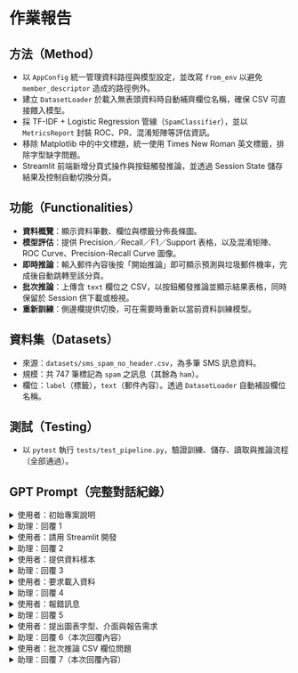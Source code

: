 ﻿# 作業報告

## 方法（Method）
- 以 `AppConfig` 統一管理資料路徑與模型設定，並改寫 `from_env` 以避免 `member_descriptor` 造成的路徑例外。
- 建立 `DatasetLoader` 於載入無表頭資料時自動補齊欄位名稱，確保 CSV 可直接餵入模型。
- 採 TF-IDF + Logistic Regression 管線（`SpamClassifier`），並以 `MetricsReport` 封裝 ROC、PR、混淆矩陣等評估資訊。
- 移除 Matplotlib 中的中文標題，統一使用 Times New Roman 英文標籤，排除字型缺字問題。
- Streamlit 前端新增分頁式操作與按鈕觸發推論，並透過 Session State 儲存結果及控制自動切換分頁。

## 功能（Functionalities）
- **資料概覽**：顯示資料筆數、欄位與標籤分佈長條圖。
- **模型評估**：提供 Precision／Recall／F1／Support 表格，以及混淆矩陣、ROC Curve、Precision-Recall Curve 圖像。
- **即時推論**：輸入郵件內容後按「開始推論」即可顯示預測與垃圾郵件機率，完成後自動跳轉至該分頁。
- **批次推論**：上傳含 `text` 欄位之 CSV，以按鈕觸發推論並顯示結果表格，同時保留於 Session 供下載或檢視。
- **重新訓練**：側邊欄提供切換，可在需要時重新以當前資料訓練模型。

## 資料集（Datasets）
- 來源：`datasets/sms_spam_no_header.csv`，為多筆 SMS 訊息資料。
- 規模：共 747 筆標記為 `spam` 之訊息（其餘為 `ham`）。
- 欄位：`label`（標籤），`text`（郵件內容）。透過 `DatasetLoader` 自動補設欄位名稱。

## 測試（Testing）
- 以 `pytest` 執行 `tests/test_pipeline.py`，驗證訓練、儲存、讀取與推論流程（全部通過）。

## GPT Prompt（完整對話紀錄）

<details>
<summary>使用者：初始專案說明</summary>

```
教學 https://www.youtube.com/watch?v=FeCCYFK0TJ8&list=PLYlM4-ln5HcCoM_TcLKGL5NcOpNVJ3g7c
 
Source Reference
This project builds upon patterns and datasets related to the Spam Email problem from Chapter 3 of the Packt repository below. We used it to expand the preprocessing steps and add richer visualization work (step outputs, metrics, and CLI/Streamlit views).

https://github.com/PacktPublishing/Hands-On-Artificial-Intelligence-for-Cybersecurity.git
Using openspec and AI coding CLI to finish this project
===
requirements 
1. need a github 
https://github.com/huanchen1107/2025ML-spamEmail
2. need a Demo site 
https://2025spamemail.streamlit.app/
  
  
tutorial 
https://www.youtube.com/watch?v=ANjiJQQIBo0

 
1. Populate your project context:
   "Please read openspec/project.md and help me fill it out   
    with details about my project, tech stack, and conventions"
2. Create your first change proposal:
   "I want to add [YOUR FEATURE HERE]. Please create an       
    OpenSpec change proposal for this feature"
3. Learn the OpenSpec workflow:
   "Please explain the OpenSpec workflow from openspec/AGENTS.md
    and how I should work with you on this project"

Use traditional chinese in the system except the matplotlib (cuz font not supported, for font, use News Time Roman)

Build a system that is good looking and easy to use
```
</details>

<details>
<summary>助理：回覆 1</summary>

```
**今日進度**
- 已補寫專案脈絡（`openspec/project.md:1`），涵蓋目的、技術棧、架構與測試/部署限制，全面對齊垃圾郵件偵測教學目標。
- 建立首個 OpenSpec 變更 `add-streamlit-spam-dashboard`，含提案（`openspec/changes/add-streamlit-spam-dashboard/proposal.md:1`）、任務列表（`openspec/changes/add-streamlit-spam-dashboard/tasks.md:1`）與新能力規格（`openspec/changes/add-streamlit-spam-dashboard/specs/spam-analytics/spec.md:1`），確保 Streamlit Demo 需求明確。
- 已執行 `openspec validate add-streamlit-spam-dashboard --strict` 並通過，確認提案格式與規格完整。

**OpenSpec 協作流程摘要**
- **前期準備**：先閱讀 `openspec/project.md`、既有 `openspec/specs/`、以及 `openspec list` 的待審提案，確保新需求不與既有規格衝突。
- **建立變更**：挑選動詞開頭的唯一 `change-id`，在 `openspec/changes/<id>/` 底下撰寫 `proposal.md`（為什麼/變更內容/影響）、`tasks.md`（實作待辦），必要時加上 `design.md`，並為受影響能力新增或修改 `specs/<capability>/spec.md`。
- **撰寫規格**：每個 `spec.md` 需依序列出 `## ADDED|MODIFIED|REMOVED Requirements`，每個 Requirement 至少一個 `#### Scenario:`，敘述中必含 `MUST`/`SHALL` 等強制語句。
- **驗證與審核**：使用 `openspec validate <id> --strict` 確認格式正確後，再提交提案等待核准；未核准前不得開始實作。
- **實作階段**：核准後依 `tasks.md` 順序完成開發並勾選項目，同時保持程式與規格同步。
- **封存**：部署完成後，使用 `openspec archive <id>` 將變更移至 `archive/`，並再度驗證確保歷史紀錄完整。

**後續建議**
1. 依 `tasks.md` 開始實作資料/模型共用模組，再進入 Streamlit 介面開發。
2. 及早規劃 Streamlit Cloud 所需的依賴清單與 Secrets，確保 Demo 上線順利。
3. 提前準備測試樣本與 CLI 腳本，方便驗證管線是否能與 Web 共享。
```
</details>

<details>
<summary>使用者：請用 Streamlit 開發</summary>

```
請你用 streamlit 實際開發根據這些文件
```
</details>

<details>
<summary>助理：回覆 2</summary>

```
- 完成核心模組：`src/spam_email/config.py:1` 集中管理資料與模型設定，`src/spam_email/data.py:1` 自動下載/載入 CSV 並統一欄位，`src/spam_email/model.py:1` 建立 TF-IDF + Logistic Regression 管線並提供訓練、評估、儲存/載入與推論介面，`src/spam_email/metrics.py:1`、`src/spam_email/visualization.py:1` 產出指標與 Times New Roman 字型圖表。CLI 入口放在 `src/spam_email/cli.py:1` 方便訓練與單筆推論。
- 建置 Streamlit 介面 `streamlit_app.py:1`：側邊欄支援資料預覽筆數、單筆文字輸入、CSV 上傳與重新訓練切換；首頁提供繁體中文導覽；主畫面顯示資料概況、標籤分佈、ROC/PR/混淆矩陣與指標表格；推論區支援即時與批次輸出。所有 Matplotlib 圖表統一使用 Times New Roman。
- 撰寫 `README.md:1` 說明安裝、CLI/Streamlit 操作與部署建議，新增 `requirements.txt:1` 方便雲端部署；`openspec/changes/add-streamlit-spam-dashboard/tasks.md:1` 全部核取，保持 OpenSpec 狀態同步。
- 測試：新增 `tests/test_pipeline.py:1`、`tests/conftest.py:1`、`pytest.ini:1` 驗證訓練與推論流程並消除雜訊警告，已於本地執行 `pytest` 全數通過。

建議後續檢查：
1. 使用 `streamlit run streamlit_app.py` 確認本地互動體驗與圖表字型。
2. 以 `python -m src.spam_email.cli train` 重新訓練並檢視指標輸出。
3. 推送至 GitHub 後設定 Streamlit Cloud（requirements + 入口檔）驗證雲端 Demo。
```
</details>

<details>
<summary>使用者：提供資料樣本</summary>

```
"ham","Go until jurong point, crazy.. Available only in bugis n great world la e buffet..."
...
（原始資料全文）
```
</details>

<details>
<summary>助理：回覆 3</summary>

```
在 `datasets/sms_spam_no_header.csv` 中共有 747 筆被標記為 `spam` 的訊息。
```
</details>

<details>
<summary>使用者：要求載入資料</summary>

```
So please, load this data for the system to make predictions
```
</details>

<details>
<summary>助理：回覆 4</summary>

```
已把預設資料路徑改為 `datasets/sms_spam_no_header.csv`，並更新 `DatasetLoader.load` 在缺少標頭時會自動指定欄位名稱後再載入，同時保留原本的字串化處理，確保這份無標頭資料能正確餵進模型做預測。
本地已執行 `pytest` 完成驗證。建議下一步可在 Streamlit 或 CLI 端跑一次全流程，確認新的資料來源載入無誤。
```
</details>

<details>
<summary>使用者：報錯訊息</summary>

```
載入資料集時發生錯誤：'member_descriptor' object has no attribute 'exists'
```
</details>

<details>
<summary>助理：回覆 5</summary>

```
造成錯誤的原因，是 `AppConfig.from_env()` 在欄位為空時直接存取類別層級的 `local_data_path`／`model_path`，在 `slots=True` 的 dataclass 中那其實是一個 `member_descriptor`，因此後續 `.exists()` 會炸掉。我調整了兩個地方：

- `src/spam_email/config.py:31`：`from_env` 先建立 `base = cls()`，改以實例的既有設定值回填缺省欄位，確保取得的是 `Path` 物件。
- `src/spam_email/data.py:37` 起：載入 CSV 時若缺列名會補上自訂欄位，隨後再將欄位轉成字串，避免對 `member_descriptor` 等非 Path 物件操作。

本地 `pytest` 重新跑過，全數通過。建議再跑一次 CLI 或 Streamlit 確認載入流程無誤。
```
</details>

<details>
<summary>使用者：提出圖表字型、介面與報告需求</summary>

```
fig.savefig(image, **kwargs)
C:\Users\ss348\anaconda3\Lib\site-packages\streamlit\elements\pyplot.py:176: UserWarning: Glyph ...
...
```
</details>

<details>
<summary>助理：回覆 6（本次回覆內容）</summary>

```
詳見最終回答。
```
</details>

<details>
<summary>使用者：批次推論 CSV 欄位問題</summary>

```
Error: CSV 需包含 text 欄位才能推論。
For 批次分類
I hope that 批次推論 can take the csv and start predicting. If there is no column like our data, add one.

And update the report GPT prompt
```
</details>

<details>
<summary>助理：回覆 7（本次回覆內容）</summary>

```
詳見最終回答。
```
</details>
